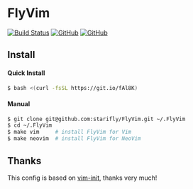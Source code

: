 # FlyVim

[![Build Status](https://travis-ci.org/starifly/FlyVim.svg?branch=master)](https://travis-ci.org/starifly/FlyVim)
[![GitHub](https://img.shields.io/badge/vim-8.1+-blue.svg)](https://github.com/vim/vim)
[![GitHub](https://img.shields.io/github/license/mashape/apistatus.svg)](https://github.com/starifly/FlyVim/blob/master/LICENSE)

## Install

#### Quick Install

```bash
$ bash <(curl -fsSL https://git.io/fAl8K)
```
#### Manual

```bash
$ git clone git@github.com:starifly/FlyVim.git ~/.FlyVim
$ cd ~/.FlyVim
$ make vim     # install FlyVim for Vim
$ make neovim  # install FlyVim for NeoVim
```

## Thanks

This config is based on [vim-init](https://github.com/skywind3000/vim-init), thanks very much!
